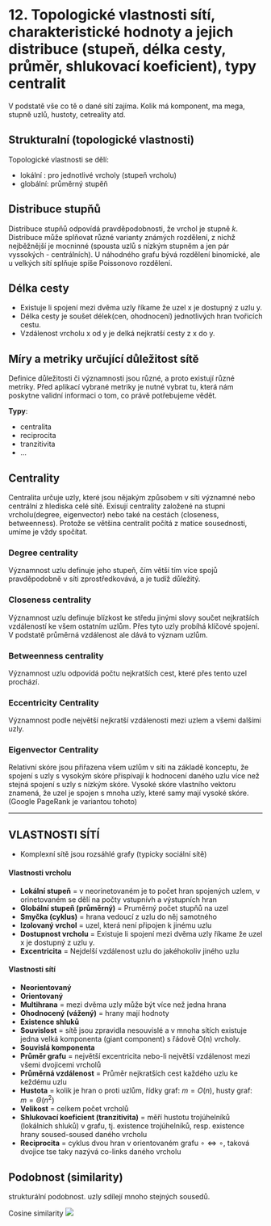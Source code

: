 # 12. Topologické vlastnosti sítí, charakteristické hodnoty a jejich distribuce (stupeň, délka cesty, průměr, shlukovací koeficient), typy centralit

V podstatě vše co tě o dané sítí zajíma. Kolik má komponent, ma mega, stupně uzlů, hustoty, cetreality atd.

## Strukturalní (topologické vlastnosti)
Topologické vlastnosti se dělí:
- lokální : pro jednotlivé vrcholy (stupeň vrcholu)
- globální: průměrný stupěň

## Distribuce stupňů

Distribuce stupňů odpovídá pravděpodobnosti, že vrchol je stupně _k_. Distribuce může splňovat různé varianty známých rozdělení, z nichž nejběžnější je mocninné (spousta uzlů s nízkým stupněm a jen pár vyssokých - centrálních). U náhodného grafu bývá rozdělení binomické, ale u velkých sítí splňuje spíše Poissonovo rozdělení.

## Délka cesty
- Existuje li spojení mezi dvěma uzly říkame že uzel x je dostupný z uzlu y.
- Délka cesty je soušet délek(cen, ohodnocení) jednotlivých hran tvořicích cestu.
- Vzdálenost vrcholu x od y je delká nejkratší cesty z x do y.

## Míry a metriky určující důležitost sítě
Definice důležitosti či významnosti jsou různé, a proto existují různé metriky. Před aplikací vybrané metriky je nutné vybrat tu, která nám poskytne validní informaci o tom, co právě potřebujeme vědět.

**Typy**: 
- centralita
- reciprocita
- tranzitivita
- ...

## Centrality

Centralita určuje uzly, které jsou nějakým způsobem v síti významné nebo centrální z hlediska celé sítě. Exisují centrality založené na stupni vrcholu(degree, eigenvector) nebo také na cestách (closeness, betweenness). Protože se většina centralit počítá z matice sousednosti, umíme je vždy spočítat.

### Degree centrality

Významnost uzlu definuje jeho stupeň, čím větší tím více spojů pravděpodobně v síti zprostředkovává, a je tudíž důležitý.

### Closeness centrality

Významnost uzlu definuje blízkost ke středu jinými slovy součet nejkratších vzdáleností ke všem ostatním uzlům. Přes tyto uzly probíhá klíčové spojení.
V podstatě průměrná vzdálenost ale dává to význam uzlům.

### Betweenness centrality

Významnost uzlu odpovídá počtu nejkratších cest, které přes tento uzel prochází.

### Eccentricity Centrality

Významnost podle největší nejkratší vzdálenosti mezi uzlem a všemi dalšími uzly.

### Eigenvector Centrality

Relativní skóre jsou přiřazena všem uzlům v síti na základě konceptu, že spojení s uzly s 
vysokým skóre přispívají k hodnocení daného uzlu více než stejná spojení s uzly s nízkým skóre. 
Vysoké skóre vlastního vektoru znamená, že uzel je spojen s mnoha uzly, které samy mají vysoké 
skóre. (Google PageRank je variantou tohoto)

---
## VLASTNOSTI SÍTÍ

- Komplexní sítě jsou rozsáhlé grafy (typicky sociální sítě)

#### Vlastnosti vrcholu

- **Lokální stupeň** = v neorinetovaném je to počet hran spojených uzlem, v orinetovaném se dělí na počty vstupnívh a výstupních hran
- **Globální stupeň (průměrný)** = Pruměrný počet stupňů na uzel
- **Smyčka (cyklus)** = hrana vedoucí z uzlu do něj samotného
- **Izolovaný vrchol** = uzel, která není připojen k jinému uzlu
- **Dostupnost vrcholu** = Existuje li spojení mezi dvěma uzly říkame že uzel x je dostupný z uzlu y.
- **Excentricita** = Nejdelší vzdálenost uzlu do jakéhokoliv jiného uzlu


#### Vlastnosti sítí
- **Neorientovaný** 
- **Orientovaný**
- **Multihrana** = mezi dvěma uzly může být více než jedna hrana
- **Ohodnocený (vážený)** = hrany mají hodnoty
- **Existence shluků**
- **Souvislost** = sítě jsou zpravidla nesouvislé a v mnoha sítích existuje jedna
velká komponenta (giant component) s řádově O(n) vrcholy.
- **Souvislá komponenta**
- **Průměr grafu** = největší excentricita nebo-li největší vzdálenost mezi všemi dvojicemi vrcholů
- **Průměrná vzdálenost** = Průměr nejkratších cest každého uzlu ke keždému uzlu
- **Hustota** = kolik je hran o proti uzlům, řídky graf: $m = O(n)$, husty graf: $m = \Theta(n^2)$
- **Velikost** = celkem počet vrcholů
- **Shlukovací koeficient (tranzitivita)** = měří hustotu trojúhelníků (lokálních shluků) v
grafu, tj. existence trojúhelníků, resp. existence hrany soused-soused
daného vrcholu 
- **Reciprocita** = cyklus dvou hran v orientovaném grafu $\circ \Leftrightarrow \circ$, taková dvojice tse taky nazývá co-links
daného vrcholu 

## Podobnost (similarity)
strukturální podobnost. uzly sdílejí mnoho stejných sousedů. 

Cosine similarity
![](/images/ad_18_1.png)
